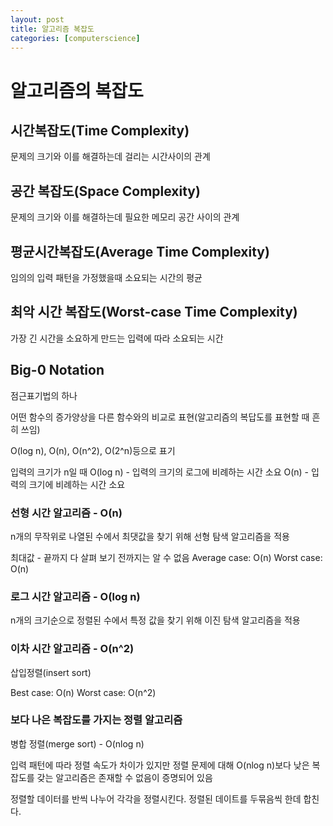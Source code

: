 ```yaml
---
layout: post
title: 알고리즘 복잡도
categories: [computerscience]
---
```


# 알고리즘의 복잡도

## 시간복잡도(Time Complexity)

문제의 크기와 이를 해결하는데 걸리는 시간사이의 관계

## 공간 복잡도(Space Complexity)

문제의 크기와 이를 해결하는데 필요한 메모리 공간 사이의 관계

## 평균시간복잡도(Average Time Complexity)

임의의 입력 패턴을 가정했을때 소요되는 시간의 평균

## 최악 시간 복잡도(Worst-case Time Complexity)

가장 긴 시간을 소요하게 만드는 입력에 따라 소요되는 시간

## Big-0 Notation

점근표기법의 하나

어떤 함수의 증가양상을 다른 함수와의 비교로 표현(알고리즘의 복답도를 표현할 때 흔히 쓰임)

O(log n), O(n), O(n^2), O(2^n)등으로 표기

입력의 크기가 n일 때
O(log n) - 입력의 크기의 로그에 비례하는 시간 소요
O(n) - 입력의 크기에 비례하는 시간 소요

### 선형 시간 알고리즘 - O(n)

n개의 무작위로 나열된 수에서 최댓값을 찾기 위해 선형 탐색 알고리즘을 적용

최대값 - 끝까지 다 살펴 보기 전까지는 알 수 없음
Average case: O(n)
Worst case: O(n)

### 로그 시간 알고리즘 - O(log n)

n개의 크기순으로 정렬된 수에서 특정 값을 찾기 위해 이진 탐색 알고리즘을 적용

### 이차 시간 알고리즘 - O(n^2)

삽입정렬(insert sort)

Best case: O(n)
Worst case: O(n^2)

### 보다 나은 복잡도를 가지는 정렬 알고리즘

병합 정렬(merge sort) - O(nlog n)

입력 패턴에 따라 정렬 속도가 차이가 있지만 정렬 문제에 대해 O(nlog n)보다 낮은 복잡도를 갖는 알고리즘은 존재할 수 없음이 증명되어 있음

정렬할 데이터를 반씩 나누어 각각을 정렬시킨다.
정렬된 데이트를 두묶음씩 한데 합친다.

